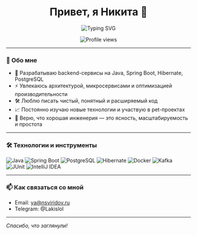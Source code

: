 <h1 align="center">Привет, я Никита 👋</h1>

<p align="center">
  <img src="https://readme-typing-svg.herokuapp.com?font=Fira+Code&size=22&pause=1000&color=00B97E&center=true&vCenter=true&width=435&lines=Java+Developer;" alt="Typing SVG" />
</p>

<p align="center">
  <img src="https://komarev.com/ghpvc/?username=sviridovnikita&style=flat-square&color=brightgreen" alt="Profile views" />
</p>

---


### 🚀 Обо мне

- 💼 Разрабатываю backend-сервисы на Java, Spring Boot, Hibernate, PostgreSQL  
- ⚡ Увлекаюсь архитектурой, микросервисами и оптимизацией производительности  
- 🛠 Люблю писать чистый, понятный и расширяемый код  
- 📈 Постоянно изучаю новые технологии и участвую в pet-проектах  
- 🧠 Верю, что хорошая инженерия — это ясность, масштабируемость и простота  

---

### 🛠️ Технологии и инструменты

![Java](https://img.shields.io/badge/Java-ED8B00?style=for-the-badge&logo=openjdk&logoColor=white)
![Spring Boot](https://img.shields.io/badge/Spring_Boot-6DB33F?style=for-the-badge&logo=spring-boot&logoColor=white)
![PostgreSQL](https://img.shields.io/badge/PostgreSQL-316192?style=for-the-badge&logo=postgresql&logoColor=white)
![Hibernate](https://img.shields.io/badge/Hibernate-59666C?style=for-the-badge&logo=hibernate&logoColor=white)
![Docker](https://img.shields.io/badge/Docker-2496ED?style=for-the-badge&logo=docker&logoColor=white)
![Kafka](https://img.shields.io/badge/Apache_Kafka-231F20?style=for-the-badge&logo=apache-kafka&logoColor=white)
![JUnit](https://img.shields.io/badge/JUnit-25A162?style=for-the-badge&logo=junit5&logoColor=white)
![IntelliJ IDEA](https://img.shields.io/badge/IntelliJ_IDEA-000000?style=for-the-badge&logo=intellijidea&logoColor=white)

---

### 📫 Как связаться со мной

- Email: ya@nsviridov.ru 
- Telegram: @Lakislol  

---

_Спасибо, что заглянули!_
